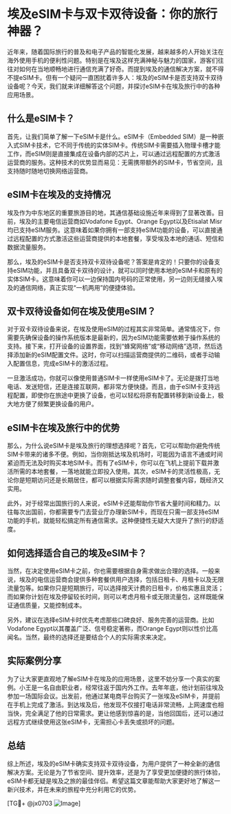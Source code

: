 # 埃及eSIM卡与双卡双待设备：你的旅行神器？

近年来，随着国际旅行的普及和电子产品的智能化发展，越来越多的人开始关注在海外使用手机的便利性问题。特别是在埃及这样充满神秘与魅力的国家，游客们往往对如何在当地顺畅地进行通信充满了好奇。而提到埃及的通信解决方案，就不得不提eSIM卡。但有一个疑问一直困扰着许多人：埃及的eSIM卡是否支持双卡双待设备呢？今天，我们就来详细解答这个问题，并探讨eSIM卡在埃及旅行中的各种应用场景。

## 什么是eSIM卡？

首先，让我们简单了解一下eSIM卡是什么。eSIM卡（Embedded SIM）是一种嵌入式SIM卡技术，它不同于传统的实体SIM卡。传统SIM卡需要插入物理卡槽才能工作，而eSIM则是直接集成在设备内部的芯片上，可以通过远程配置的方式激活运营商的服务。这种技术的优势显而易见：无需携带额外的SIM卡，节省空间，且支持随时随地切换网络运营商。

## eSIM卡在埃及的支持情况

埃及作为中东地区的重要旅游目的地，其通信基础设施近年来得到了显著改善。目前，埃及的主要电信运营商如Vodafone Egypt、Orange Egypt以及Etisalat Misr均已支持eSIM服务。这意味着如果你拥有一部支持eSIM功能的设备，可以直接通过远程配置的方式激活这些运营商提供的本地套餐，享受埃及本地的通话、短信和数据流量服务。

那么，埃及的eSIM卡是否支持双卡双待设备呢？答案是肯定的！只要你的设备支持eSIM功能，并且具备双卡双待的设计，就可以同时使用本地的eSIM卡和原有的实体SIM卡。这意味着你可以一边保持国内号码的正常使用，另一边则无缝接入埃及的通信网络，真正实现“一机两用”的便捷体验。

## 双卡双待设备如何在埃及使用eSIM？

对于双卡双待设备来说，在埃及使用eSIM的过程其实非常简单。通常情况下，你需要先确保设备的操作系统版本是最新的，因为eSIM功能需要依赖于操作系统的支持。接下来，打开设备的设置界面，找到“蜂窝网络”或“移动网络”选项，然后选择添加新的eSIM配置文件。这时，你可以扫描运营商提供的二维码，或者手动输入配置信息，完成eSIM卡的激活过程。

一旦激活成功，你就可以像使用普通SIM卡一样使用eSIM卡了。无论是拨打当地电话、发送短信，还是连接互联网，都非常方便快捷。而且，由于eSIM卡支持远程配置，即使你在旅途中更换了设备，也可以轻松将原有配置转移到新设备上，极大地方便了频繁更换设备的用户。

## eSIM卡在埃及旅行中的优势

那么，为什么说eSIM卡是埃及旅行的理想选择呢？首先，它可以帮助你避免传统SIM卡带来的诸多不便。例如，当你刚抵达埃及机场时，可能因为语言不通或时间紧迫而无法及时购买本地SIM卡。而有了eSIM卡，你可以在飞机上提前下载并激活所需的本地套餐，一落地就能立即投入使用。其次，eSIM卡的灵活性极高，无论你是短期访问还是长期居住，都可以根据实际需求随时调整套餐内容，既经济又实用。

此外，对于经常出国旅行的人来说，eSIM卡还能帮助你节省大量时间和精力。以往每次出国前，你都需要专门去营业厅办理新SIM卡，而现在只需一部支持eSIM功能的手机，就能轻松搞定所有通信需求。这种便捷性无疑大大提升了旅行的舒适度。

## 如何选择适合自己的埃及eSIM卡？

当然，在决定使用eSIM卡之前，你也需要根据自身需求做出合理的选择。一般来说，埃及的电信运营商会提供多种套餐供用户选择，包括日租卡、月租卡以及无限流量包等。如果你只是短期旅行，可以选择按天计费的日租卡，价格实惠且灵活；而如果你计划在埃及停留较长时间，则可以考虑月租卡或无限流量包，这样既能保证通信质量，又能控制成本。

另外，建议在选择eSIM卡时优先考虑那些口碑良好、服务完善的运营商。比如Vodafone Egypt以其覆盖广泛、信号稳定著称，而Orange Egypt则以性价比高闻名。当然，最终的选择还是要结合个人的实际需求来决定。

## 实际案例分享

为了让大家更直观地了解eSIM卡在埃及的应用场景，这里不妨分享一个真实的案例。小王是一名自由职业者，经常往返于国内外工作。去年年底，他计划前往埃及参加一场国际会议。出发前，他通过某电商平台购买了一张埃及eSIM卡，并提前在手机上完成了激活。到达埃及后，他发现不仅接打电话非常流畅，上网速度也相当快，完全满足了他的日常需求。更让他感到惊喜的是，当他回国后，还可以通过远程方式继续使用这张eSIM卡，无需担心卡丢失或损坏的问题。

## 总结

综上所述，埃及的eSIM卡确实支持双卡双待设备，为用户提供了一种全新的通信解决方案。无论是为了节省空间、提升效率，还是为了享受更加便捷的旅行体验，eSIM卡都无疑是埃及之旅的最佳伴侣。希望这篇文章能帮助大家更好地了解这一新兴技术，并在未来的旅程中充分利用它的优势。

[TG💪+ @jx0703 ![Image](https://github.com/user-attachments/assets/dbca1d08-cadb-493c-b0ec-ad6f7a83f270)]